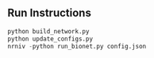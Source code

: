 ## Run Instructions

``` python
python build_network.py
python update_configs.py
nrniv -python run_bionet.py config.json
```